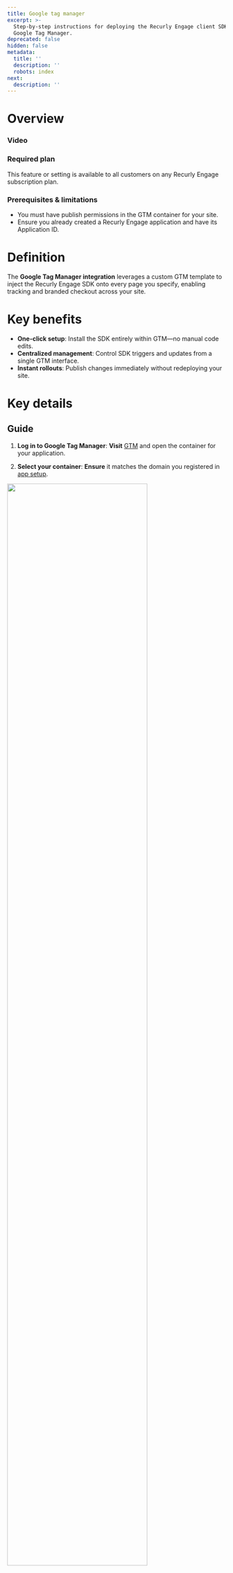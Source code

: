 ```yaml
---
title: Google tag manager
excerpt: >-
  Step-by-step instructions for deploying the Recurly Engage client SDK via
  Google Tag Manager.
deprecated: false
hidden: false
metadata:
  title: ''
  description: ''
  robots: index
next:
  description: ''
---
```

# Overview

### Video

<Embed url="https://www.loom.com/embed/9299487b721c4345a6326916ef68f287?sid=a721bfdd-f71a-431c-ae76-bd8f84bbbc82" href="https://www.loom.com/embed/9299487b721c4345a6326916ef68f287?sid=a721bfdd-f71a-431c-ae76-bd8f84bbbc82" typeOfEmbed="iframe" height="460px" width="100%" iframe="true" />

### Required plan

This feature or setting is available to all customers on any Recurly Engage subscription plan.

### Prerequisites & limitations

* You must have publish permissions in the GTM container for your site.
* Ensure you already created a Recurly Engage application and have its Application ID.

# Definition

The **Google Tag Manager integration** leverages a custom GTM template to inject the Recurly Engage SDK onto every page you specify, enabling tracking and branded checkout across your site.

# Key benefits

* **One-click setup**: Install the SDK entirely within GTM—no manual code edits.
* **Centralized management**: Control SDK triggers and updates from a single GTM interface.
* **Instant rollouts**: Publish changes immediately without redeploying your site.

# Key details

## Guide

1. **Log in to Google Tag Manager**: **Visit** [GTM](https://tagmanager.google.com/#/home) and open the container for your application.

2. **Select your container**: **Ensure** it matches the domain you registered in [app setup](setup-your-app).

<Image align="center" className="border" border={true} width="80% " src="https://files.readme.io/2fe6657-Screenshot_2024-05-22_at_18.16.19.png" />

3. **Add a new tag**: In the left navigation, **click** **Tags** → **New**.

<Image align="center" className="border" border={true} width="80% " src="https://files.readme.io/ac79c42-Screenshot_2024-05-22_at_18.17.19.png" />

4. **Search for the Recurly Engage template**: In the **Choose tag type** pane, **use** the search bar (top right) and **enter** **Recurly Engage**.

<Image align="center" className="border" border={true} width="80% " src="https://files.readme.io/d98bcf3-image.png" />

5. **Get your Application ID**: Log in to your Recurly Engage console and navigate to **Settings > Application** to copy the ID.

<Image align="center" className="border" border={true} width="80% " src="https://files.readme.io/f048f16-Screenshot_2024-05-22_at_18.30.09.png" />

6. **Configure the tag**

* **Name** it **Recurly Engage Tag**
* **Paste** your **Application ID** into the template field
* Under **Triggering**, **choose** **All Pages**
* **Click** **Save**

<Image align="center" className="border" border={true} width="80% " src="https://files.readme.io/1056d86-Screenshot_2024-05-22_at_18.33.53.png" />

7. **Publish your container**: **Click** **Submit** in the top right of GTM, **add** a descriptive version name (e.g., “Add Recurly Engage SDK”), and **hit** **Publish**.

<Image align="center" className="border" border={true} width="80% " src="https://files.readme.io/a0de186-Screenshot_2024-05-22_at_18.35.42.png" />

<Image align="center" className="border" border={true} width="80% " src="https://files.readme.io/a0de186-Screenshot_2024-05-22_at_18.35.42.png" />